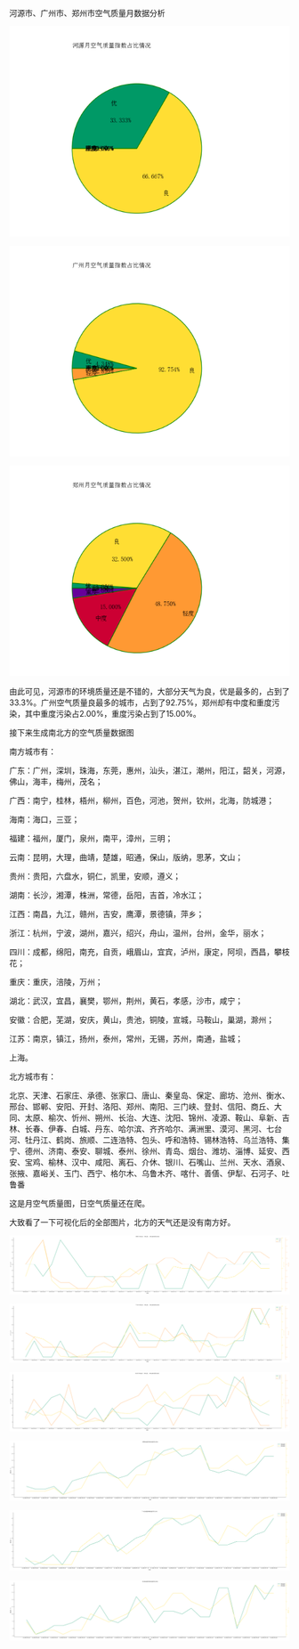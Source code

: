 河源市、广州市、郑州市空气质量月数据分析

![](./image/aqi/河源.png)

![](./image/aqi/广州.png)

![](./image/aqi/郑州.png)

由此可见，河源市的环境质量还是不错的，大部分天气为良，优是最多的，占到了33.3%。广州空气质量良最多的城市，占到了92.75%，郑州却有中度和重度污染，其中重度污染占2.00%，重度污染占到了15.00%。

接下来生成南北方的空气质量数据图

南方城市有：

广东：广州，深圳，珠海，东莞，惠州，汕头，湛江，潮州，阳江，韶关，河源，佛山，海丰，梅州，茂名；

广西：南宁，桂林，梧州，柳州，百色，河池，贺州，钦州，北海，防城港；

海南：海口，三亚；

福建：福州，厦门，泉州，南平，漳州，三明；

云南：昆明，大理，曲靖，楚雄，昭通，保山，版纳，思茅，文山；

贵州：贵阳，六盘水，铜仁，凯里，安顺，遵义；

湖南：长沙，湘潭，株洲，常德，岳阳，吉首，冷水江；

江西：南昌，九江，赣州，吉安，鹰潭，景德镇，萍乡；

浙江：杭州，宁波，湖州，嘉兴，绍兴，舟山，温州，台州，金华，丽水；

四川：成都，绵阳，南充，自贡，峨眉山，宜宾，泸州，康定，阿坝，西昌，攀枝花；

重庆：重庆，涪陵，万州；

湖北：武汉，宜昌，襄樊，鄂州，荆州，黄石，孝感，沙市，咸宁；

安徽：合肥，芜湖，安庆，黄山，贵池，铜陵，宣城，马鞍山，巢湖，滁州；

江苏：南京，镇江，扬州，泰州，常州，无锡，苏州，南通，盐城；

上海。

北方城市有：

北京、天津、石家庄、承德、张家口、唐山、秦皇岛、保定、廊坊、沧州、衡水、邢台、邯郸、安阳、开封、洛阳、郑州、南阳、三门峡、登封、信阳、商丘、大同、太原、榆次、忻州、朔州、长治、大连、沈阳、锦州、凌源、鞍山、阜新、吉林、长春、伊春、白城、丹东、哈尔滨、齐齐哈尔、满洲里、漠河、黑河、七台河、牡丹江、鹤岗、旅顺、二连浩特、包头、呼和浩特、锡林浩特、乌兰浩特、集宁、德州、济南、泰安、聊城、泰州、徐州、青岛、烟台、潍坊、淄博、延安、西安、宝鸡、榆林、汉中、咸阳、离石、介休、银川、石嘴山、兰州、天水、酒泉、张掖、嘉峪关、玉门、西宁、格尔木、乌鲁木齐、喀什、善僐、伊犁、石河子、吐鲁番

这是月空气质量图，日空气质量还在爬。

大致看了一下可视化后的全部图片，北方的天气还是没有南方好。

![](./image/pollution/河源.png)

![](./image/pollution/广州.png)

![](./image/pollution/郑州.png)

![](./image/temperature/河源.png)

![](./image/temperature/广州.png)

![](./image/temperature/郑州.png)